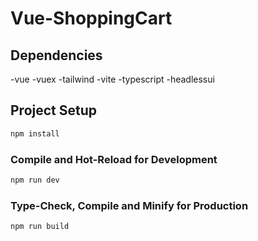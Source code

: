 # Vue-ShoppingCart


## Dependencies
 -vue
 -vuex
 -tailwind
 -vite
 -typescript
 -headlessui

## Project Setup

```sh
npm install
```

### Compile and Hot-Reload for Development

```sh
npm run dev
```

### Type-Check, Compile and Minify for Production

```sh
npm run build
```
